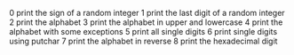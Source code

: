 0 print the sign of a random integer
1 print the last digit of a random integer
2 print the alphabet
3 print the alphabet in upper and lowercase
4 print the alphabet with some exceptions
5 print all single digits
6 print single digits using putchar
7 print the alphabet in reverse
8 print the hexadecimal digit